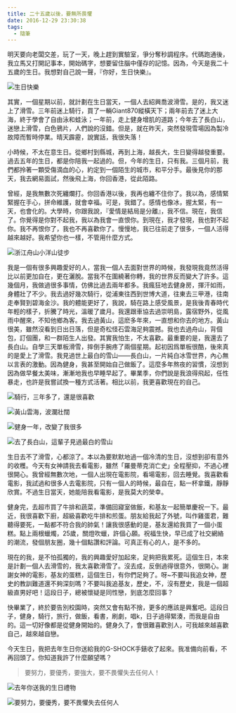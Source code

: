 ```yaml
---
title: 二十五歲以後，要無所畏懼
date: 2016-12-29 23:30:38
tags:
  - 隨筆
---
```


明天要向老闆交差，玩了一天，晚上趕到實驗室，爭分奪秒調程序。代碼跑通後，我立馬又打開記事本，開始碼字，想要留住腦中僅存的記憶。因為，今天是我二十五歲的生日。我想對自己說一聲，『你好，生日快樂』。

![生日快樂](http://upload-images.jianshu.io/upload_images/2637106-5ff528153b966ecd.JPG?imageMogr2/auto-orient/strip%7CimageView2/2/w/1240)

其實，一個星期以前，就計劃在生日當天，一個人去紹興喬波滑雪。是的，我又迷上了滑雪。三年前迷上騎行，買了一輛Giant870縱橫天下；兩年前去了迷上大海，終于學會了自由泳和蛙泳；一年前，走上健身增肌的道路；今年去了長白山，迷戀上滑雪，白色鴉片，人們說的沒錯。但是，就在昨天，突然發現雪場因為製冷故障而暫時停業。晴天霹靂，說實話，我很失落！

小時候，不太在意生日。從鄉村到縣城，再到上海，越長大，生日變得越發重要。過去五年的生日，都是你陪我一起過的。但，今年的生日，只有我。三個月前，我們都拎著一顆受傷滴血的心，約定到一個陌生的城市，和平分手。最後見你的那天，我去網易面試，然後飛上海，你回香港，從此陌路。

<!-- more -->

曾經，是我無數次死纏爛打。你回香港以後，我再也纏不住你了。我以為，感情緊緊握在手心，拼命維護，就會幸福。可是，我錯了。感情也像冰，握太緊，有一天，也會化的。大學時，你跟我說，『愛情是結局是分離』，我不信。現在，我信了。你覺得是你對不起我，我以為我會一直恨你。到現在，我才發現，我也對不起你。我不再恨你了，我也不再喜歡你了。慢慢地，我已往前走了很多，一個人活得越來越好。我希望你也一樣，不管用什麼方式。

![浙江舟山小洋山徒步](http://7b1fa0.com1.z0.glb.clouddn.com/blog/IMG_7560.jpg)

我是一個有很多興趣愛好的人，當我一個人去面對世界的時候，我發現我竟然活得比以前更加自在，更在灑脫。當我不在圍繞著你轉，我的世界反而變大了許多。這幾個月，我做過很多事情，仿佛比過去兩年都多。我瘋狂地去健身房，揮汗如雨，身體壯了不少。我去過好幾次騎行，從浦東往西到世博大道，往東去三甲港，往南走奉賢到碧海金沙。我的體能更好了，我說，騎在路上感受風景，是我後青春時代年輕的樣子，折騰了時光，溫暖了歲月。我還跟車協去過崇明島，露宿野外，從風雨中醒來，不知他鄉為客。我去過黃山，這麽多年來，一直想和你去的地方。黃山很美，雖然沒看到日出日落，但是奇松怪石雲海足夠震撼。我也去過舟山，背個包，訂個團，和一群陌生人出發。其實我怕生，不太喜歡。最重要的是，我還去了長白山。自學三天單板滑雪，摔倒手腕疼了兩個星期。起初因爲單板很酷，後來真的是愛上了滑雪。我見過世上最白的雪山——長白山，一片純白冰雪世界，內心無以言表的激動。因為健身，我甚至開始自己做飯了。這麼多年熬夜的習慣，沒想到因為做早餐太美味，漸漸地我也早睡早起了。畢業季，你們說是我浪得飛起，任性暴走，也許是我嘗試換一種方式活著。相比以前，我更喜歡現在的自己。

![騎行，三年多了，還是很喜歡](http://7b1fa0.com1.z0.glb.clouddn.com/blog/IMG_9881.jpg)

![黃山雲海，波瀾壯闊](http://7b1fa0.com1.z0.glb.clouddn.com/blog/IMG_20161029_150248.jpg)

![健身一年，改變了我很多](http://7b1fa0.com1.z0.glb.clouddn.com/blog/IMG_7619.jpg)


![去了長白山，這輩子見過最白的雪山](http://upload-images.jianshu.io/upload_images/2637106-0ad142496c5b591c.PNG?imageMogr2/auto-orient/strip%7CimageView2/2/w/1240)


生日去不了滑雪，心都涼了。本以為要默默地過一個冷清的生日，沒想到卻有意外的收穫。今天有女神請我去看電影，雖然「羅曼蒂克消亡史」全程壓抑，不過心裡很開心。我曾經無數次地，一個人出現在電影院，看場電影，回去睡覺。我喜歡看電影，我試過和很多人去電影院，只有一個人的時候，最自在，點一杯拿鐵，靜靜欣賞。不過生日當天，她能陪我看電影，是我莫大的榮幸。

健身完，去超市買了牛排和蔬菜，準備回寢室做飯，和基友一起簡單慶祝一下。最近，我很喜歡下廚，超級喜歡吃牛排和煎蛋。朋友給我起了外號，叫作雞蛋君，難聽得要死，一點都不符合我的帥氣！讓我很感動的是，基友還給我買了一個小蛋糕。點上兩根蠟燭，25歲，關燈吹蠟，許個心願。祝福生快，早已成了社交網絡的潮流，發個朋友圈，幾十個點讚和評論。可真正有心的人，是不多的。

現在的我，是不怕孤獨的，我的興趣愛好加起來，足夠把我累死。這個生日，本來是計劃一個人去滑雪的，我太喜歡滑雪了。沒去成，反倒過得很意外，很開心。謝謝女神的電影，基友的蛋糕，這個生日，有你們足夠了。呀~不要叫我追女神，歷史的教訓難道還不夠深刻嗎？不要叫我追基友，歷史，不，沒有歷史，我是一個超級直男好吧！這段日子，總被懷疑是同性戀，到底怎麼回事？

快畢業了，終於要告別校園時，突然又會有點不捨，更多的應該是興奮吧。這段日子，健身，騎行，旅行，做飯，看書，刷劇，唱k，日子過得緊湊，而我是自由的。這一切好像都是從健身開始的。健身久了，會很難喜歡別人，可我越來越喜歡自己，越來越自戀。

今天生日，我把去年生日你送給我的G-SHOCK手錶收了起來。我准備向前看，不再回頭了。你知道我許了什麼願望嗎？

> 要努力，要優秀，要強大，要不畏懼失去任何人！

![去年你送我的生日禮物](http://upload-images.jianshu.io/upload_images/2637106-b70405d3518f8359.JPG?imageMogr2/auto-orient/strip%7CimageView2/2/w/1240)


![要努力，要優秀，要不畏懼失去任何人](http://7b1fa0.com1.z0.glb.clouddn.com/blog/IMG_5771.jpg)
